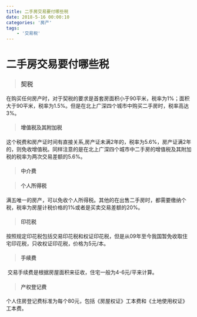 ```yaml
---
title: 二手房交易要付哪些税
date: 2018-5-16 00:00:10
categories: '房产'
tags:
    - '交易税'
---
```


# 二手房交易要付哪些税

> ### 契税

​	在购买任何房产时，对于契税的要求是首套房面积小于90平米，税率为1%；面积大于90平米，税率为1.5%。但是在北上广深四个城市中购买二手房时，税率高达3%。



> #### 增值税及其附加税

​	这个税费和房产证时间有直接关系,房产证未满2年的，税率为5.6%，房产证满2年的，则免收增值税。同样注意的是在北上广深四个城市中二手房的增值税及其附加税的税率为两次交易差额的5.6%。



> #### 中介费



> #### 个人所得税

​	满五唯一的房产，可以免收个人所得税。其他的在出售二手房时，都需要缴纳个税，税率为房屋计税价格的1%或者是买卖交易差额的20%。



> #### 印花税

​	按照规定印花税包括交易印花税和权证印花税，但是从09年至今我国暂免收取住宅印花税，只收权证印花税，价格为5元/本。



> #### 手续费

​	交易手续费是根据房屋面积来征收，住宅一般为4-6元/平来计算。



> #### 产权登记费

​	个人住房登记费标准为每个80元，包括《房屋权证》工本费和《土地使用权证》工本费。